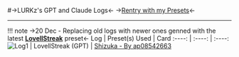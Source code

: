 #->LURKz's GPT and Claude Logs<-
->[Rentry with my Presets](https://rentry.org/LurkzyDurkzyBurkzy/)<-
***
!!! note
	->20 Dec - Replacing old logs with newer ones genned with the latest [**LovellStreak**](https://rentry.org/LurkzyDurkzyBurkzy#presets) preset<-
Log | Preset(s) Used | Card
:----: | :----: | :----:
![Log1](https://litter.catbox.moe/6v8fcq.png) | LovellStreak (GPT) | [Shizuka - By ap08542663](https://chub.ai/characters/ap08542663/shizuka-af6bd99b)